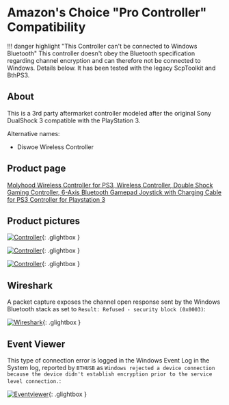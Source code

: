 # Amazon's Choice "Pro Controller" Compatibility

!!! danger highlight "This Controller can't be connected to Windows Bluetooth"
    This controller doesn't obey the Bluetooth specification regarding channel encryption and can therefore not be connected to Windows. Details below. It has been tested with the legacy ScpToolkit and BthPS3.

## About

This is a 3rd party aftermarket controller modeled after the original Sony DualShock 3 compatible with the PlayStation 3.

Alternative names:

- Diswoe Wireless Controller

## Product page

[Molyhood Wireless Controller for PS3, Wireless Controller, Double Shock Gaming Controller, 6-Axis Bluetooth Gamepad Joystick with Charging Cable for PS3 Controller for Playstation 3](https://www.amazon.de/dp/B07MCGVKHD/ref=cm_sw_em_r_mt_dp_kfYOFbKHBJ5CE?_encoding=UTF8&psc=1)

## Product pictures

[![Controller](/images/61qdiSaiePL._AC_SX679_.jpg)](../../images/61qdiSaiePL._AC_SX679_.jpg){: .glightbox }

[![Controller](/images/71dnU4cCpnL._AC_SX679_.jpg)](../../images/71dnU4cCpnL._AC_SX679_.jpg){: .glightbox }

[![Controller](/images/20201104_225115.jpg)](../../images/20201104_225115.jpg){: .glightbox }

## Wireshark

A packet capture exposes the channel open response sent by the Windows Bluetooth stack as set to `Result: Refused - security block (0x0003)`:

[![Wireshark](/images/fHOkn7s9Be.png)](../../images/fHOkn7s9Be.png){: .glightbox }

## Event Viewer

This type of connection error is logged in the Windows Event Log in the System log, reported by `BTHUSB` as `Windows rejected a device connection because the device didn't establish encryption prior to the service level connection.`:

[![Eventviewer](/images/AnyDesk_1st9aPmQro.png)](../../images/AnyDesk_1st9aPmQro.png){: .glightbox }
